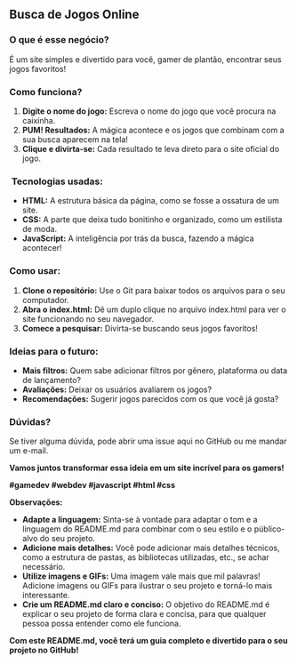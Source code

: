 
## **Busca de Jogos Online** 

###  **O que é esse negócio?**

É um site simples e divertido para você, gamer de plantão, encontrar seus jogos favoritos! 

###  **Como funciona?**

1. **Digite o nome do jogo:** Escreva o nome do jogo que você procura na caixinha.
2. **PUM! Resultados:** A mágica acontece e os jogos que combinam com a sua busca aparecem na tela! 
3. **Clique e divirta-se:** Cada resultado te leva direto para o site oficial do jogo. 

### ️ **Tecnologias usadas:**

* **HTML:** A estrutura básica da página, como se fosse a ossatura de um site.
* **CSS:** A parte que deixa tudo bonitinho e organizado, como um estilista de moda.
* **JavaScript:** A inteligência por trás da busca, fazendo a mágica acontecer!

###  **Como usar:**

1. **Clone o repositório:** Use o Git para baixar todos os arquivos para o seu computador.
2. **Abra o index.html:** Dê um duplo clique no arquivo index.html para ver o site funcionando no seu navegador.
3. **Comece a pesquisar:** Divirta-se buscando seus jogos favoritos!

###  **Ideias para o futuro:**

* **Mais filtros:** Quem sabe adicionar filtros por gênero, plataforma ou data de lançamento?
* **Avaliações:** Deixar os usuários avaliarem os jogos?
* **Recomendações:** Sugerir jogos parecidos com os que você já gosta?

###  **Dúvidas?**

Se tiver alguma dúvida, pode abrir uma issue aqui no GitHub ou me mandar um e-mail. 

**Vamos juntos transformar essa ideia em um site incrível para os gamers!** 

**#gamedev #webdev #javascript #html #css**

**Observações:**

* **Adapte a linguagem:** Sinta-se à vontade para adaptar o tom e a linguagem do README.md para combinar com o seu estilo e o público-alvo do seu projeto.
* **Adicione mais detalhes:** Você pode adicionar mais detalhes técnicos, como a estrutura de pastas, as bibliotecas utilizadas, etc., se achar necessário.
* **Utilize imagens e GIFs:** Uma imagem vale mais que mil palavras! Adicione imagens ou GIFs para ilustrar o seu projeto e torná-lo mais interessante.
* **Crie um README.md claro e conciso:** O objetivo do README.md é explicar o seu projeto de forma clara e concisa, para que qualquer pessoa possa entender como ele funciona.

**Com este README.md, você terá um guia completo e divertido para o seu projeto no GitHub!**
